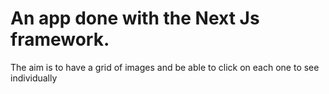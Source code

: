 # An app done with the Next Js framework.

The aim is to have a grid of images and be able to click on each one to see individually
